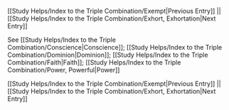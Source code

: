 [[Study Helps/Index to the Triple Combination/Exempt|Previous Entry]]  ||  [[Study Helps/Index to the Triple Combination/Exhort, Exhortation|Next Entry]]

 See [[Study Helps/Index to the Triple Combination/Conscience|Conscience]]; [[Study Helps/Index to the Triple Combination/Dominion|Dominion]]; [[Study Helps/Index to the Triple Combination/Faith|Faith]]; [[Study Helps/Index to the Triple Combination/Power, Powerful|Power]]

[[Study Helps/Index to the Triple Combination/Exempt|Previous Entry]]  ||  [[Study Helps/Index to the Triple Combination/Exhort, Exhortation|Next Entry]]
